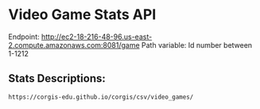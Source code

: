 # Video Game Stats API
Endpoint:
http://ec2-18-216-48-96.us-east-2.compute.amazonaws.com:8081/game
Path variable: Id number between 1-1212

## Stats Descriptions:
```bash
https://corgis-edu.github.io/corgis/csv/video_games/
```
